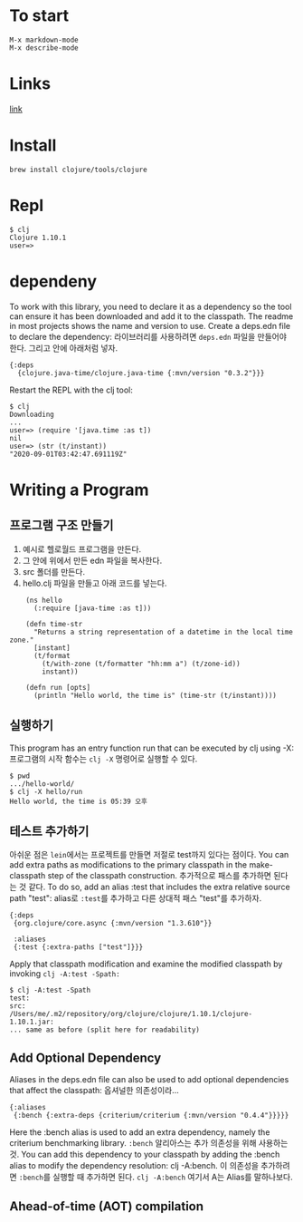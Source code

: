 # To start

	M-x markdown-mode
	M-x describe-mode

# Links

[link](https://clojure.org/guides/deps_and_cli)


# Install

	brew install clojure/tools/clojure

# Repl

	$ clj
	Clojure 1.10.1
	user=>

# dependeny 

To work with this library, you need to declare it as a dependency so the tool can ensure it has been downloaded and add it to the classpath. The readme in most projects shows the name and version to use. Create a deps.edn file to declare the dependency:
라이브러리를 사용하려면 `deps.edn` 파일을 만들어야 한다.
그리고 안에 아래처럼 넣자.

	{:deps
	  {clojure.java-time/clojure.java-time {:mvn/version "0.3.2"}}}
	
Restart the REPL with the clj tool:

	$ clj
	Downloading
	...
	user=> (require '[java.time :as t])
	nil
	user=> (str (t/instant))
	"2020-09-01T03:42:47.691119Z"

# Writing a Program

## 프로그램 구조 만들기

1. 예시로 헬로월드 프로그램을 만든다.
2. 그 안에 위에서 만든 edn 파일을 복사한다.
3. src 폴더를 만든다.
4. hello.clj 파일을 만들고 아래 코드를 넣는다.

```
	(ns hello
	  (:require [java-time :as t]))
	
	(defn time-str
	  "Returns a string representation of a datetime in the local time zone."
	  [instant]
	  (t/format
	    (t/with-zone (t/formatter "hh:mm a") (t/zone-id))
	    instant))

	(defn run [opts]
      (println "Hello world, the time is" (time-str (t/instant))))
```

## 실행하기

This program has an entry function run that can be executed by clj using -X:
프로그램의 시작 함수는 `clj -X` 명령어로 실행할 수 있다.

	$ pwd
	.../hello-world/
	$ clj -X hello/run
	Hello world, the time is 05:39 오후
	
## 테스트 추가하기

아쉬운 점은 `lein`에서는 프로젝트를 만들면 저절로 test까지 있다는 점이다.
You can add extra paths as modifications to the primary classpath in the make-classpath step of the classpath construction. 
추가적으로 패스를 추가하면 된다는 것 같다.
To do so, add an alias :test that includes the extra relative source path "test":
alias로 `:test`를 추가하고 다른 상대적 패스 "test"를 추가하자.

	{:deps
	 {org.clojure/core.async {:mvn/version "1.3.610"}}

	 :aliases
	 {:test {:extra-paths ["test"]}}}

Apply that classpath modification and examine the modified classpath by invoking `clj -A:test -Spath:`

```
$ clj -A:test -Spath
test:
src:
/Users/me/.m2/repository/org/clojure/clojure/1.10.1/clojure-1.10.1.jar:
... same as before (split here for readability)
```

## Add Optional Dependency

Aliases in the deps.edn file can also be used to add optional dependencies that affect the classpath:
옵셔널한 의존성이라...
```
{:aliases
 {:bench {:extra-deps {criterium/criterium {:mvn/version "0.4.4"}}}}}
```
Here the :bench alias is used to add an extra dependency, namely the criterium benchmarking library.
`:bench` 알리아스는 추가 의존성을 위해 사용하는 것.
You can add this dependency to your classpath by adding the :bench alias to modify the dependency resolution: clj -A:bench.
이 의존성을 추가하려면 `:bench`를 실행할 때 추가하면 된다. `clj -A:bench`
여기서 A는 Alias를 말하나보다.

## Ahead-of-time (AOT) compilation

